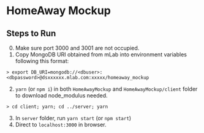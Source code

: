 # HomeAway Mockup
## Steps to Run

0. Make sure port 3000 and 3001 are not occupied.
1. Copy MongoDB URI obtained from mLab into environment variables following this format:
```shell
> export DB_URI=mongodb://<dbuser>:<dbpassword>@dsxxxxxx.mlab.com:xxxxx/homeaway_mockup
```
2. `yarn` (or `npm i`) in both `HomeAwayMockup` and `HomeAwayMockup/client` folder to download node_modulus needed.
```shell
> cd client; yarn; cd ../server; yarn
```
3. In `server` folder, run `yarn start` (or `npm start`)
4. Direct to `localhost:3000` in browser.
